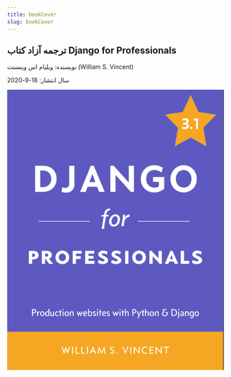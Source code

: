 ```yaml
---
title: bookCover
slug: bookCover
---
```


## ترجمه آزاد کتاب Django for Professionals


نویسنده: ویلیام اس وینسنت (William S. Vincent)

سال انتشار: 18-9-2020

![book Cover](../../images/bookCover.png)